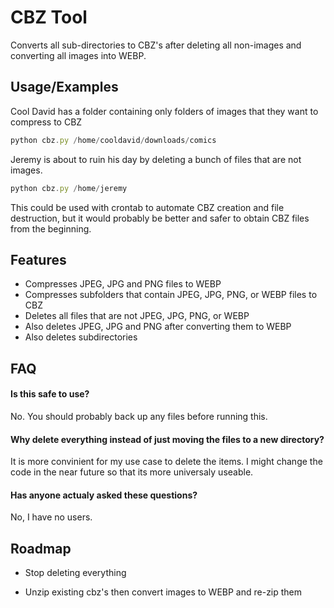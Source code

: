 
# CBZ Tool

Converts all sub-directories to CBZ's after deleting all non-images and converting all images into WEBP.  




## Usage/Examples

Cool David has a folder containing only folders of images that they want to compress to CBZ

```javascript
python cbz.py /home/cooldavid/downloads/comics
```

Jeremy is about to ruin his day by deleting a bunch of files that are not images. 
```javascript
python cbz.py /home/jeremy
```

This could be used with crontab to automate CBZ creation and file destruction, but it would probably be better and safer to obtain CBZ files from the beginning.
## Features

- Compresses JPEG, JPG and PNG files to WEBP
- Compresses subfolders that contain JPEG, JPG, PNG, or WEBP files to CBZ
- Deletes all files that are not JPEG, JPG, PNG, or WEBP
- Also deletes JPEG, JPG and PNG after converting them to WEBP
- Also deletes subdirectories



## FAQ

#### Is this safe to use?

No. You should probably back up any files before running this. 

#### Why delete everything instead of just moving the files to a new directory?

It is more convinient for my use case to delete the items.  I might change the code in the near future so that its more universaly useable. 

#### Has anyone actualy asked these questions?

No, I have no users. 



## Roadmap

- Stop deleting everything

- Unzip existing cbz's then convert images to WEBP and re-zip them

